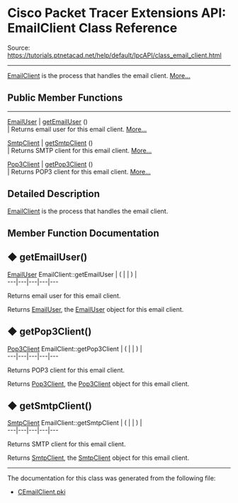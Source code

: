 # Cisco Packet Tracer Extensions API: EmailClient Class Reference

Source: https://tutorials.ptnetacad.net/help/default/IpcAPI/class_email_client.html

---

[EmailClient](class_email_client.html "EmailClient is the process that handles the email client.") is the process that handles the email client. [More...](class_email_client.html#details)

##  Public Member Functions  
  
---  
[EmailUser](class_email_user.html) | [getEmailUser](class_email_client.html#aea1d20e20ac83fa466c78c8676980b6e) ()  
| Returns email user for this email client. [More...](class_email_client.html#aea1d20e20ac83fa466c78c8676980b6e)  
  
[SmtpClient](class_smtp_client.html) | [getSmtpClient](class_email_client.html#a9ac16a8aade35c991ce3fd709c482444) ()  
| Returns SMTP client for this email client. [More...](class_email_client.html#a9ac16a8aade35c991ce3fd709c482444)  
  
[Pop3Client](class_pop3_client.html) | [getPop3Client](class_email_client.html#aeb6de8ebfe09854448c84fbd13186a6c) ()  
| Returns POP3 client for this email client. [More...](class_email_client.html#aeb6de8ebfe09854448c84fbd13186a6c)  
  
  
## Detailed Description

[EmailClient](class_email_client.html "EmailClient is the process that handles the email client.") is the process that handles the email client. 

## Member Function Documentation

## ◆ getEmailUser()

[EmailUser](class_email_user.html) EmailClient::getEmailUser  | ( | | ) |   
---|---|---|---|---  
  
Returns email user for this email client. 

Returns
    [EmailUser](class_email_user.html "EmailUser holds and manipulates the email user."), the [EmailUser](class_email_user.html "EmailUser holds and manipulates the email user.") object for this email client. 

## ◆ getPop3Client()

[Pop3Client](class_pop3_client.html) EmailClient::getPop3Client  | ( | | ) |   
---|---|---|---|---  
  
Returns POP3 client for this email client. 

Returns
    [Pop3Client](class_pop3_client.html "Pop3Client handles and manipulates POP3 clients."), the [Pop3Client](class_pop3_client.html "Pop3Client handles and manipulates POP3 clients.") object for this email client. 

## ◆ getSmtpClient()

[SmtpClient](class_smtp_client.html) EmailClient::getSmtpClient  | ( | | ) |   
---|---|---|---|---  
  
Returns SMTP client for this email client. 

Returns
    [SmtpClient](class_smtp_client.html "SmtpClient handles and manipulates the SMTP client."), the [SmtpClient](class_smtp_client.html "SmtpClient handles and manipulates the SMTP client.") object for this email client. 

* * *

The documentation for this class was generated from the following file:

  * [CEmailClient.pki](_c_email_client_8pki.html)


